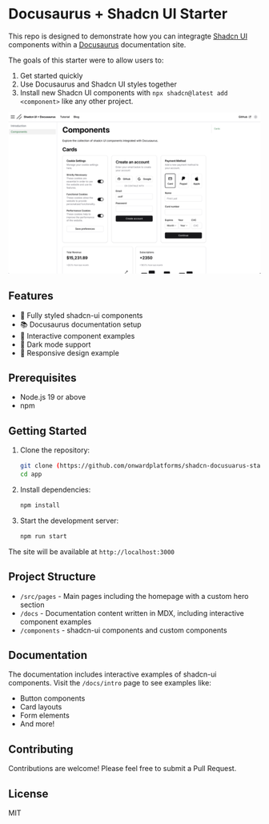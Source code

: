 # Docusaurus + Shadcn UI Starter

This repo is designed to demonstrate how you can integragte [Shadcn UI](https://ui.shadcn.com/) components within a [Docusaurus](https://docusaurus.io/) documentation site.

The goals of this starter were to allow users to:

1. Get started quickly
2. Use Docusaurus and Shadcn UI styles together
3. Install new Shadcn UI components with `npx shadcn@latest add <component>` like any other project.

![Shadcn UI Components](./assets/components-screenshot.png)

## Features

- 🎨 Fully styled shadcn-ui components
- 📚 Docusaurus documentation setup
- 🎯 Interactive component examples
- 🌙 Dark mode support
- 📱 Responsive design example

## Prerequisites

- Node.js 19 or above
- npm

## Getting Started

1. Clone the repository:
   ```bash
   git clone (https://github.com/onwardplatforms/shadcn-docusuarus-starter.git)
   cd app
   ```

2. Install dependencies:
   ```bash
   npm install
   ```

3. Start the development server:
   ```bash
   npm run start
   ```

The site will be available at `http://localhost:3000`

## Project Structure

- `/src/pages` - Main pages including the homepage with a custom hero section
- `/docs` - Documentation content written in MDX, including interactive component examples
- `/components` - shadcn-ui components and custom components

## Documentation

The documentation includes interactive examples of shadcn-ui components. Visit the `/docs/intro` page to see examples like:
- Button components
- Card layouts
- Form elements
- And more!

## Contributing

Contributions are welcome! Please feel free to submit a Pull Request.

## License

MIT
